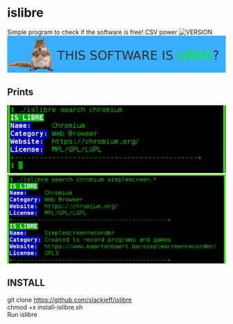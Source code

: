 # islibre
Simple program to check if the software is free! CSV power ![VERSION]
![Banner]

## Prints
![img1]
![img2]

## INSTALL
git clone https://github.com/slackjeff/islibre<br>
chmod +x install-islibre.sh<br>
Run islibre<br>

[VERSION]: https://img.shields.io/badge/LICENSE-GPL2-brightgreen.svg
[banner]: https://raw.githubusercontent.com/slackjeff/islibre/master/img/islibre.png
[img1]: https://raw.githubusercontent.com/slackjeff/islibre/master/img/show.png
[img2]: https://raw.githubusercontent.com/slackjeff/islibre/master/img/show2.png
